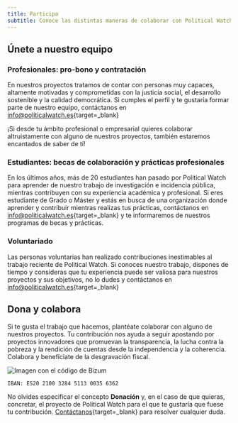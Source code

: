 ```yaml
---
title: Participa
subtitle: Conoce las distintas maneras de colaborar con Political Watch y apoyarnos para lograr una sociedad más justa y más sostenible
---
```


<md-content>

## Únete a nuestro equipo

### Profesionales: pro-bono y contratación

En nuestros proyectos tratamos de contar con personas muy capaces, altamente motivadas y comprometidas con la justicia social, el desarrollo sostenible y la calidad democrática. Si cumples el perfil y te gustaría formar parte de nuestro equipo, contáctanos en [info@politicalwatch.es](mailto:info@politicalwatch.es){target=_blank}

¡Si desde tu ámbito profesional o empresarial quieres colaborar altruistamente con alguno de nuestros proyectos, también estaremos encantados de saber de tí!

### Estudiantes: becas de colaboración y prácticas profesionales

En los últimos años, más de 20 estudiantes han pasado por Political Watch para aprender de nuestro trabajo de investigación e incidencia pública, mientras contribuyen con su experiencia académica y profesional. Si eres estudiante de Grado o Máster y estás en busca de una organización donde aprender y contribuir mientras realizas tus prácticas, contáctanos en  [info@politicalwatch.es](mailto:info@politicalwatch.es){target=_blank} y te informaremos de nuestros programas de becas y prácticas.

### Voluntariado

Las personas voluntarias han realizado contribuciones inestimables al trabajo reciente de Political Watch. Si conoces nuestro trabajo, dispones de tiempo y consideras que tu experiencia puede ser valiosa para nuestros proyectos y sus objetivos, no lo dudes y contáctanos en  [info@politicalwatch.es](mailto:info@politicalwatch.es){target=_blank}


## Dona y colabora

Si te gusta el trabajo que hacemos, plantéate colaborar con alguno de nuestros proyectos. Tu contribución nos ayuda a seguir apostando por proyectos innovadores que promuevan la transparencia, la lucha contra la pobreza y la rendición de cuentas desde la independencia y la coherencia. Colabora y benefíciate de la desgravación fiscal.

![Imagen con el código de Bizum](/images/bizum.png)

```
IBAN: ES20 2100 3284 5113 0035 6362
```


No olvides especificar el concepto **Donación** y, en el caso de que quieras, concretar, el proyecto de Political Watch para el que te gustaría que fuese tu contribución. [Contáctanos](mailto:info@politicalwatch.es){target=_blank} para resolver cualquier duda.
</md-content>
